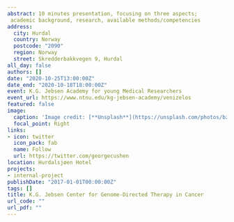 ```yaml
---
abstract: 10 minutes presentation, focusing on three aspects;
 academic background, research, available methods/competencies  
address:
  city: Hurdal
  country: Norway
  postcode: "2090"
  region: Norway
  street: Skredderbakkvegen 9, Hurdal
all_day: false
authors: []
date: "2020-10-25T13:00:00Z"
date_end: "2020-10-18T18:00:00Z"
event: K.G. Jebsen Academy for young Medical Researchers
event_url: https://www.ntnu.edu/kg-jebsen-academy/venizelos
featured: false
image:
  caption: 'Image credit: [**Unsplash**](https://unsplash.com/photos/bzdhc5b3Bxs)'
  focal_point: Right
links:
- icon: twitter
  icon_pack: fab
  name: Follow
  url: https://twitter.com/georgecushen
location: Hurdalsjøen Hotel
projects:
- internal-project
publishDate: "2017-01-01T00:00:00Z"
tags: []
title: K.G. Jebsen Center for Genome-Directed Therapy in Cancer
url_code: ""
url_pdf: ""
---
```


